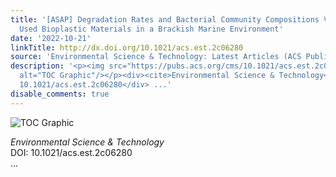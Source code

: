 ```yaml
---
title: '[ASAP] Degradation Rates and Bacterial Community Compositions Vary among Commonly
  Used Bioplastic Materials in a Brackish Marine Environment'
date: '2022-10-21'
linkTitle: http://dx.doi.org/10.1021/acs.est.2c06280
source: 'Environmental Science & Technology: Latest Articles (ACS Publications)'
description: '<p><img src="https://pubs.acs.org/cms/10.1021/acs.est.2c06280/asset/images/medium/es2c06280_0006.gif"
  alt="TOC Graphic"/></p><div><cite>Environmental Science & Technology</cite></div><div>DOI:
  10.1021/acs.est.2c06280</div> ...'
disable_comments: true
---
```

<p><img src="https://pubs.acs.org/cms/10.1021/acs.est.2c06280/asset/images/medium/es2c06280_0006.gif" alt="TOC Graphic"/></p><div><cite>Environmental Science & Technology</cite></div><div>DOI: 10.1021/acs.est.2c06280</div> ...
